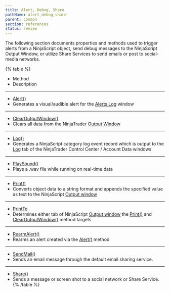 ```yaml
---
title: Alert, Debug, Share
pathName: alert_debug_share
parent: common
section: references
status: review
---
```


The following section documents properties and methods used to trigger alerts from a NinjaScript object, send debug messages to the NinjaScript Output Window, or utilize Share Services to send emails or post to social-media networks.

{% table %}

* Method
* Description

---

* [Alert()](alert)
* Generates a visual/audible alert for the [Alerts Log](alerts_log) window

---

* [ClearOutputWindow()](clearoutputwindow)
* Clears all data from the NinjaTrader [Output Window](output)

---

* [Log()](log)
* Generates a NinjaScript category log event record which is output to the [Log](log_tab2) tab of the NinjaTrader Control Center / Account Data windows

---

* [PlaySound()](playsound)
* Plays a .wav file while running on real-time data

---

* [Print()](print)
* Converts object data to a string format and appends the specified value as text to the NinjaScript [Output window](output)

---

* [PrintTo](printto)
* Determines either tab of NinjaScript [Output window](output) the [Print()](print) and [ClearOutputWindow()](clearoutputwindow) method targets

---

* [RearmAlert()](rearmalert)
* Rearms an alert created via the [Alert()](alert) method

---

* [SendMail()](sendmail)
* Sends an email message through the default email sharing service.

---

* [Share()](share)
* Sends a message or screen shot to a social network or Share Service.
{% /table %}
